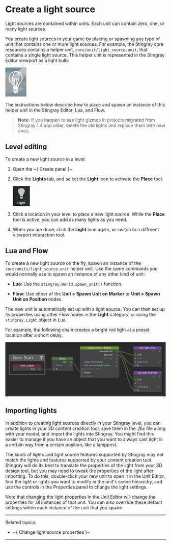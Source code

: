 # Create a light source

Light sources are contained within units. Each unit can contain zero, one, or many light sources.

You create light sources in your game by placing or spawning any type of unit that contains one or more light sources. For example, the Stingray core resources contains a helper unit, `core/unit/light_source.unit`, that contains a single light source. This helper unit is represented in the Stingray Editor viewport as a light bulb:

![Light gizmo](../../../images/marker_light_3d.png)

The instructions below describe how to place and spawn an instance of this helper unit in the Stingray Editor, Lua, and Flow.

>**Note:** If you happen to see light gizmos in projects migrated from Stingray 1.4 and older, delete the old lights and replace them with new ones.

## Level editing

To create a new light source in a level:

1.	Open the ~{ Create panel }~.

2.	Click the **Lights** tab, and select the **Light** icon to activate the **Place** tool.

	![](../../../images/marker_light_2d.png)

3.	Click a location in your level to place a new light source. While the **Place** tool is active, you can add as many lights as you need.

4.	When you are done, click the **Light** icon again, or switch to a different viewport interaction tool.

## Lua and Flow

To create a new light source on the fly, spawn an instance of the `core/units/light_source.unit` helper unit. Use the same commands you would normally use to spawn an instance of any other kind of unit:

-	**Lua:** Use the `stingray.World.spawn_unit()` function.

-	**Flow:** Use either of the **Unit > Spawn Unit on Marker** or **Unit > Spawn Unit on Position** nodes.

The new unit is automatically set up with a light source. You can then set up its properties using other Flow nodes in the **Light** category, or using the `stingray.Light` object in Lua.

For example, the following chain creates a bright red light at a preset location after a short delay:

![Create a light source in Flow](../../../images/light_source_create_flow.png)

## Importing lights

In addition to creating light sources directly in your Stingray level, you can create lights in your 3D content creation tool, save them in the *.fbx* file along with your model, and import the lights into Stingray. You might find this easier to manage if you have an object that you want to always cast light in a certain way from a certain position, like a lamppost.

The kinds of lights and light source features supported by Stingray may not match the lights and features supported by your content creation tool. Stingray will do its best to translate the properties of the light from your 3D design tool, but you may need to tweak the properties of the light after importing. To do this, double-click your new unit to open it in the Unit Editor, find the light or lights you want to modify in the unit's scene hierarchy, and use the controls in the Properties panel to change the light settings.

Note that changing the light properties in the Unit Editor will change the properties for all instances of that unit. You can also override these default settings within each instance of the unit that you spawn.

---
Related topics:
-	~{ Change light source properties }~

---

